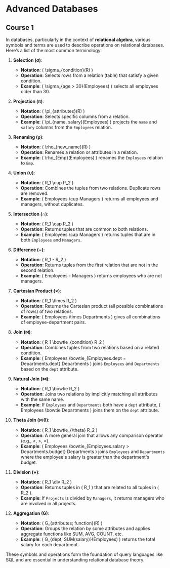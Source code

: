 # Advanced Databases

## Course 1 

In databases, particularly in the context of **relational algebra**, various symbols and terms are used to describe operations on relational databases. Here’s a list of the most common terminology:

1. **Selection (σ)**:  
   - **Notation**: \( \sigma_{condition}(R) \)
   - **Operation**: Selects rows from a relation (table) that satisfy a given condition.
   - **Example**: \( \sigma_{age > 30}(Employees) \) selects all employees older than 30.

2. **Projection (π)**:  
   - **Notation**: \( \pi_{attributes}(R) \)
   - **Operation**: Selects specific columns from a relation.
   - **Example**: \( \pi_{name, salary}(Employees) \) projects the `name` and `salary` columns from the `Employees` relation.

3. **Renaming (ρ)**:  
   - **Notation**: \( \rho_{new\_name}(R) \)
   - **Operation**: Renames a relation or attributes in a relation.
   - **Example**: \( \rho_{Emp}(Employees) \) renames the `Employees` relation to `Emp`.

4. **Union (∪)**:  
   - **Notation**: \( R_1 \cup R_2 \)
   - **Operation**: Combines the tuples from two relations. Duplicate rows are removed.
   - **Example**: \( Employees \cup Managers \) returns all employees and managers, without duplicates.

5. **Intersection (∩)**:  
   - **Notation**: \( R_1 \cap R_2 \)
   - **Operation**: Returns tuples that are common to both relations.
   - **Example**: \( Employees \cap Managers \) returns tuples that are in both `Employees` and `Managers`.

6. **Difference (−)**:  
   - **Notation**: \( R_1 - R_2 \)
   - **Operation**: Returns tuples from the first relation that are not in the second relation.
   - **Example**: \( Employees - Managers \) returns employees who are not managers.

7. **Cartesian Product (×)**:  
   - **Notation**: \( R_1 \times R_2 \)
   - **Operation**: Returns the Cartesian product (all possible combinations of rows) of two relations.
   - **Example**: \( Employees \times Departments \) gives all combinations of employee-department pairs.

8. **Join (⨝)**:  
   - **Notation**: \( R_1 \bowtie_{condition} R_2 \)
   - **Operation**: Combines tuples from two relations based on a related condition.
   - **Example**: \( Employees \bowtie_{Employees.dept = Departments.dept} Departments \) joins `Employees` and `Departments` based on the `dept` attribute.

9. **Natural Join (⋈)**:  
   - **Notation**: \( R_1 \bowtie R_2 \)
   - **Operation**: Joins two relations by implicitly matching all attributes with the same name.
   - **Example**: If `Employees` and `Departments` both have a `dept` attribute, \( Employees \bowtie Departments \) joins them on the `dept` attribute.

10. **Theta Join (⨝ θ)**:  
    - **Notation**: \( R_1 \bowtie_{\theta} R_2 \)
    - **Operation**: A more general join that allows any comparison operator (e.g., <, >, =).
    - **Example**: \( Employees \bowtie_{Employees.salary > Departments.budget} Departments \) joins `Employees` and `Departments` where the employee's salary is greater than the department's budget.

11. **Division (÷)**:  
    - **Notation**: \( R_1 \div R_2 \)
    - **Operation**: Returns tuples in \( R_1 \) that are related to all tuples in \( R_2 \).
    - **Example**: If `Projects` is divided by `Managers`, it returns managers who are involved in all projects.

12. **Aggregation (G)**:  
    - **Notation**: \( G_{attributes; function}(R) \)
    - **Operation**: Groups the relation by some attributes and applies aggregate functions like SUM, AVG, COUNT, etc.
    - **Example**: \( G_{dept; SUM(salary)}(Employees) \) returns the total salary for each department.

These symbols and operations form the foundation of query languages like SQL and are essential in understanding relational database theory.
